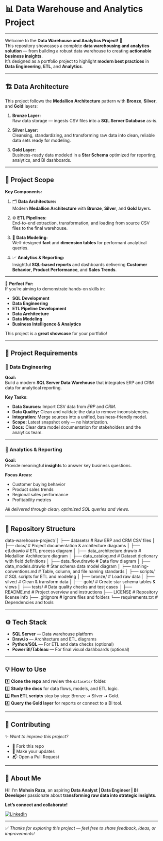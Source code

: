 # 📊 **Data Warehouse and Analytics Project**

---

Welcome to the **Data Warehouse and Analytics Project!** 🚀  
This repository showcases a complete **data warehousing and analytics solution** — from building a robust data warehouse to creating **actionable business insights**.  
It’s designed as a portfolio project to highlight **modern best practices** in **Data Engineering**, **ETL**, and **Analytics**.

---

## 🏗️ Data Architecture

This project follows the **Medallion Architecture** pattern with **Bronze**, **Silver**, and **Gold** layers:

1. **Bronze Layer:**  
   Raw data storage — ingests CSV files into a **SQL Server Database** as-is.

2. **Silver Layer:**  
   Cleansing, standardizing, and transforming raw data into clean, reliable data sets ready for modeling.

3. **Gold Layer:**  
   Business-ready data modeled in a **Star Schema** optimized for reporting, analytics, and BI dashboards.

---

## 📖 Project Scope

**Key Components:**

1. 🗂️ **Data Architecture:**  
   Modern **Medallion Architecture** with **Bronze**, **Silver**, and **Gold** layers.

2. ⚙️ **ETL Pipelines:**  
   End-to-end extraction, transformation, and loading from source CSV files to the final warehouse.

3. 🧩 **Data Modeling:**  
   Well-designed **fact** and **dimension tables** for performant analytical queries.

4. 📈 **Analytics & Reporting:**  
   Insightful **SQL-based reports** and dashboards delivering **Customer Behavior**, **Product Performance**, and **Sales Trends**.

---

🎯 **Perfect For:**  
If you’re aiming to demonstrate hands-on skills in:
- **SQL Development**
- **Data Engineering**
- **ETL Pipeline Development**
- **Data Architecture**
- **Data Modeling**
- **Business Intelligence & Analytics**

This project is a **great showcase** for your portfolio!

---

## 🚀 Project Requirements

### 🔹 **Data Engineering**

**Goal:**  
Build a modern **SQL Server Data Warehouse** that integrates ERP and CRM data for analytical reporting.

**Key Tasks:**
- **Data Sources:** Import CSV data from *ERP* and *CRM*.
- **Data Quality:** Clean and validate the data to remove inconsistencies.
- **Integration:** Merge sources into a unified, business-friendly model.
- **Scope:** Latest snapshot only — no historization.
- **Docs:** Clear data model documentation for stakeholders and the analytics team.

---

### 🔹 **Analytics & Reporting**

**Goal:**  
Provide meaningful **insights** to answer key business questions.

**Focus Areas:**
- Customer buying behavior
- Product sales trends
- Regional sales performance
- Profitability metrics

*All delivered through clean, optimized SQL queries and views.*

---

## 📂 Repository Structure

data-warehouse-project/
│
├── datasets/ # Raw ERP and CRM CSV files
│
├── docs/ # Project documentation & architecture diagrams
│ ├── etl.drawio # ETL process diagram
│ ├── data_architecture.drawio # Medallion Architecture diagram
│ ├── data_catalog.md # Dataset dictionary with field definitions
│ ├── data_flow.drawio # Data flow diagram
│ ├── data_models.drawio # Star schema data model diagram
│ ├── naming-conventions.md # Table, column, and file naming standards
│
├── scripts/ # SQL scripts for ETL and modeling
│ ├── bronze/ # Load raw data
│ ├── silver/ # Clean & transform data
│ ├── gold/ # Create star schema tables & views
│
├── tests/ # Data quality checks and test cases
│
├── README.md # Project overview and instructions
├── LICENSE # Repository license info
├── .gitignore # Ignore files and folders
└── requirements.txt # Dependencies and tools


---

## ⚙️ Tech Stack

- **SQL Server** — Data warehouse platform
- **Draw.io** — Architecture and ETL diagrams
- **Python/SQL** — For ETL and data checks (optional)
- **Power BI/Tableau** — For final visual dashboards (optional)

---

## 💡 How to Use

1️⃣ **Clone the repo** and review the `datasets/` folder.  
2️⃣ **Study the docs** for data flows, models, and ETL logic.  
3️⃣ **Run ETL scripts** step by step: Bronze ➜ Silver ➜ Gold.  
4️⃣ **Query the Gold layer** for reports or connect to a BI tool.

---

## 🤝 Contributing

✨ *Want to improve this project?*  
- 🍴 Fork this repo  
- 🔧 Make your updates  
- 📬 Open a Pull Request

---

## 🌟 About Me

Hi! I’m **Mohsin Raza**, an aspiring **Data Analyst | Data Engineer | BI Developer** passionate about **transforming raw data into strategic insights**.

**Let’s connect and collaborate!**

[![LinkedIn](https://img.shields.io/badge/LinkedIn-0077B5?style=for-the-badge&logo=linkedin&logoColor=white)](https://www.linkedin.com/in/mohsin--raza/)

---

✅ *Thanks for exploring this project — feel free to share feedback, ideas, or improvements!*

